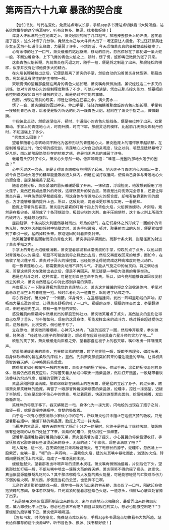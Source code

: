 # 第两百六十九章 暴涨的契合度
        【告知书友，时代在变化，免费站点难以长存，手机app多书源站点切换看书大势所趋，站长给你推荐的这个换源APP，听书音色多、换源、找书都好使！】
       浑身大汗淋漓的坐在地面之上，萧炎剧烈的喘了几口粗气，袖袍搽去额头上的汗渍，苦笑着摇了摇头，这么对恃了几分钟，竟然比自己与大斗师大战了一场还要让人疲惫，不过还好那美杜莎女王因为不知道什么缘故，力量弱了许多，不然的话，今天恐怕萧炎真的会被她直接给宰了。
       心有余悸的吐了一口气，萧炎缓缓的站起身来，移动的目光，忽然停顿在了那犹如一条火蛇一般，不断沿着身体，上下飞舞的青色火焰之上，顿时，愣了愣，旋即嘴巴微微的张了开来。
       这条青色火焰长鞭，先前萧炎在闪退之时，随手一拉，便是将之制造了出来，那般轻松的模样，似乎并没有让得他费多大的精力。
       在火焰长鞭被拉出之后，它便是脱离了萧炎的手掌，然后自动的沿着萧炎身体旋转，那股态势，宛如是具有灵性的护主神物一般。
       双眼愣愣的望着那盘旋在周身的青色火焰长鞭，萧炎嘴角微微抽搐，虽说经过这二十多天的训练，他对青莲地心火的控制程度熟练了不少，可他心中清楚，凭自己那点控火能力，想要把前者控制得这般如自己手臂般的灵活，却是绝对不可能的事情。
       然而，出现在面前的现实，却是让得他在狂喜之余，满头雾水……
       愣了一会，萧炎缓缓的回过神来，伸出手掌，轻轻的触摸着那盘旋的青色火焰长鞭，手掌初一接触到青色火焰，后者便是极为听话的化为一簇青色火焰，粘附在了萧炎手指之上，微微翻腾。
       十指彼此点动，然后逐渐拉开，顿时，十道细小的青色火焰线条，便是被拉伸了出来，双掌舞动，手掌上的青莲地心火，时而升腾，时而下窜，那般灵活的模样，比起前几天萧炎炼制丹药时，不知道强上了多少。
       “究竟怎么回事？”
       望着那随着心念转动间不断化为各种形状的青莲地心火，萧炎脸庞上的错愕原来越浓郁，在控制着后者之时，他分明的感觉到，青莲地心火对自己的亲昵度，较之以前，明显是猛然暴增了好几倍，而以前那股隐隐存在的抗拒之感，也是悄无声息的减弱了许多。
       皱着眉头沉吟了许久，萧炎心头忽然一动，低声喃喃道：“难道……是因为那地火莲子的因故？”
       心中闪过这一念头，倒是让得萧炎略微有些明悟了起来，地火莲子与青莲地心火同出一体，如今自己将地火莲子的精华能量吸收进入体内，倒是在误打误撞间，使得自己身体与青莲地心火的契合度，越来越完美了起来。
       随着这般分析，萧炎紧皱的眉头缓缓舒展了开来，一抹欣喜，浮现脸庞，他没想到服用了地火莲子，竟然还有如此意外的奇效，这骤然提升的契合度，简直是比将伤势完全修复，还要让得萧炎兴奋，毕竟伤势迟早都能痊愈，可这身体与青莲地心火的契合度，却唯有依靠着时间的磨合，方才能够缓慢的提升上去，所以，这般比较，两者谁更珍稀与实用，一看便知。
       脸庞上带着许些喜意，萧炎目光紧紧的盯着十指上的青色火焰，火焰微微蠕动，片刻后，竟然是在指尖处，凝聚成了十条顶端部位，极其尖锐的火刺，由于压缩使然，这十条火刺上所蕴含的破坏力，无疑颇为强烈。
       屈指轻弹，十条尖锐火刺猛然暴射而出，炽热的劲气，在它们身体之外形成了一圈细小的青色光膜，在这些火刺即将射中墙壁之时，萧炎手指微弯，顿时，那暴射而出的火刺，便是犹如受到了牵引一般，猛的掉转头来，原路返回的对着萧炎射来。
       微笑着望着那些回射而来的青色火刺，萧炎手指平探而出，而那十条火刺，则是径直的射进了萧炎手指之内。
       手掌上的青色火焰缓缓消散，萧炎望着那没有丝毫伤痕的手掌，惊叹的点了点头，以他以前对青莲地心火的操控，明显不可能达到将之释放出去后，然后又再度收回来的地步，而如今，在吸收了地火莲子后，萧炎对于异火的操控度，已经能够让得他完成这种高难度的控火动作。
       每一簇青莲地心火，都需要萧炎动用不菲的斗气，才能从气旋之中的纳灵内，将之调动出来，若是这些异火在激射出去之后，便是不再回来，那无疑是一种极为浪费的奢侈举动…
       若是在战斗之时，这种挥霍，可是在对自己生命不负责，所以，如今竟然能够自如回收发射出去的异火，萧炎自然是在心中对此感到非常的满意。
       再度把玩了一下那变得极为乖觉的青莲地心火，萧炎这才缓缓的将之全部收进体内，手掌对着悬浮在半空上的青莲座一招，顿时后者化为一道青芒，飙射进了纳戒之中。
       将东西收好，萧炎伸了一个懒腰，浑身骨头，在互相碰撞间，发出一阵噼里啪啦的声响，舒畅而力量充盈的感觉，让得萧炎舒畅的吐了一口气，紧握的双拳，狠狠的挥击而出，拳掌翻转间，倒也是虎虎生风，颇有一番不俗的架势。
       感受着肌肉绷紧间乍然爆发出的那股恐怖劲力，萧炎微笑着点了点头，虽然这次的重伤让得自己吃尽了苦头，可不管如何，现在的这具身体，所能发挥出来的战斗力，绝对将会超过受伤之前，这般看来，此次受伤，倒也是不亏了。
       立在原地，萧炎微闭着眼眸，心神沉入体内，飞速的巡视了一圈，然后睁开眼来，拳头微握，轻笑道：“经过地火莲子的那般灌注，想必现在应该已经具备六星斗师的实力了吧……”
       欣慰的笑了笑，萧炎缓缓走向床榻之旁，望着那盘在被子上的吞天蟒，嘴中发出一阵嘿嘿笑声。
       望着那缓缓走来的萧炎，吞天蟒淡紫的蛇瞳，盯了他笑脸一眼，旋即不再理会，偏过头来，将身体软绵绵的躺在柔软的床榻上，显然，先前萧炎那般突如其来的灌注能量的举动，让得初具灵智的吞天蟒，心中略微有些忿忿。
       瞧得那犹如小孩赌气一般的吞天蟒，萧炎无奈的摇了摇头，伸出手来，温柔的抚摸着它的身体，瞧得依然没有反应后，只得苦笑着从纳戒中取出一瓶紫晶源，然后打开瓶盖，一股略带着淡淡香味的炽热气息，缓缓的冒腾了出来。
       紫晶源刚刚拿出纳戒，那软绵绵趴在床榻上的吞天蟒，便是猛的立起了身子，转过头来，瞧得萧炎那笑眯眯的脸庞，再瞥了一眼那冒腾着淡紫烟雾的紫晶源，蛇瞳中，掠过一抹渴望，迟疑了半晌后，实在是忍耐不住心中的馋意，甩动着尾巴，快速的游至萧炎面前，蛇信吐缩着，发出嘶嘶声响。
       笑眯眯的将瓶子移下，吞天蟒尾巴一甩，身体化为一抹光影，闪电般的出现在了瓶子之前，脑袋一探，蛇信直接伸进瓶中，贪婪的吸取着。
       由于这一次有心想要消除小家伙心中的怨气，所以萧炎也并未阻止它这般贪婪的吸收，只是望着那在瓶中，缓缓下移的紫晶源，脸庞上闪过一抹肉痛。
       当瓶中的紫晶源，被吞天蟒吞噬了将近十分之一的量时，它终于是停止了继续吸取，脑袋略微有些迷糊的从瓶口处扯了下来，淡紫的蛇瞳中，竟然闪过一抹醉意。
       望着那摇摆着脑袋打着晃的吞天蟒，萧炎苦笑着的摇了摇头，小心翼翼的将紫晶源收好，手掌抚摸着它那略微有些滚烫起来的身子，无奈的道：“小家伙，现在该满意了吧？”
       吃人嘴短，这一次，吞天蟒倒是并未再躲避萧炎，甩了甩修长的脖子，蛇瞳中，忽然涌上一股紫芒，蛇嘴一张，“嘭”的一声闷响，一道紫色火焰，猛的从其嘴中暴吐而出，汹涌的火焰，转瞬间便将房顶上的木梁，烧成了一堆漆黑的木炭。
       缓缓抬起头，望着那发出咔嚓声响的漆黑木炭柱，萧炎嘴角微微抽搐着，片刻后低下头，望着那犹如打嗝一般，不断从嘴中喷出一簇簇火苗的吞天蟒，萧炎哭笑不得的摇了摇头，这家伙，真当紫晶源能够胡乱吃的么？其中那浓郁得令人发指的紫火能量，可是能够轻易的汇聚成杀伤力不弱的紫火啊，那东西，即使是当初的云芝，也忌惮不已啊。
       无奈的望着那犹如嬉戏一般，偶尔喷一簇火苗出来的吞天蟒，萧炎叹了一口气，刚欲起身收拾狼藉的房间，身体忽然凝顿，目光紧紧的望着那些紫色火焰，一道念头，悄悄从心底深处冒腾了出来。
       “若是使用这些紫晶源所制造出来的紫火，来与青莲地心火相融合，最后弄出来的佛怒火莲，威力即使比不上正版，想必也应该不弱吧？而且以我现在的实力，想必也能够控制吧？”手掌缓缓的磨挲着下巴，萧炎低声喃喃道。
       【告知书友，时代在变化，免费站点难以长存，手机app多书源站点切换看书大势所趋，站长给你推荐的这个换源APP，听书音色多、换源、找书都好使！】
